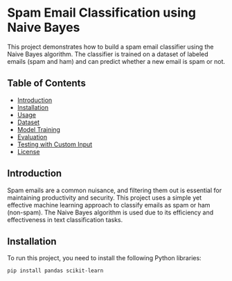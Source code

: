 # Spam Email Classification using Naive Bayes

This project demonstrates how to build a spam email classifier using the Naive Bayes algorithm. The classifier is trained on a dataset of labeled emails (spam and ham) and can predict whether a new email is spam or not.

## Table of Contents
- [Introduction](#introduction)
- [Installation](#installation)
- [Usage](#usage)
- [Dataset](#dataset)
- [Model Training](#model-training)
- [Evaluation](#evaluation)
- [Testing with Custom Input](#testing-with-custom-input)
- [License](#license)

## Introduction

Spam emails are a common nuisance, and filtering them out is essential for maintaining productivity and security. This project uses a simple yet effective machine learning approach to classify emails as spam or ham (non-spam). The Naive Bayes algorithm is used due to its efficiency and effectiveness in text classification tasks.

## Installation

To run this project, you need to install the following Python libraries:

```bash
pip install pandas scikit-learn

